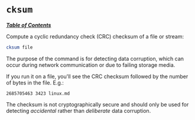 # `cksum`

[***Table of Contents***](/README.md)

Compute a cyclic redundancy check (CRC) checksum of a file or stream:

```bash
cksum file
```

The purpose of the command is for detecting data corruption, which can occur
during network communication or due to failing storage media. 

If you run it on a file, you'll see the CRC checksum followed by the number of
bytes in the file. E.g.:

```
2685705463 3423 linux.md
```

The checksum is not cryptographically secure and should only be used for
detecting *accidental* rather than *deliberate* data corruption.
